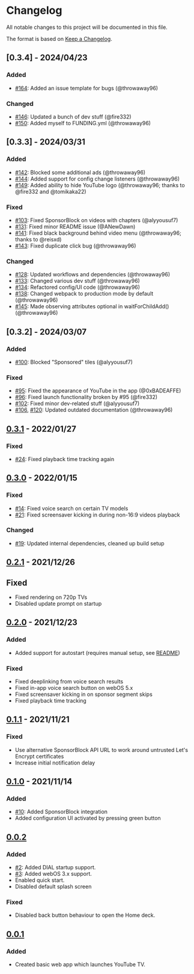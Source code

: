# Changelog

All notable changes to this project will be documented in this file.

The format is based on [Keep a Changelog](https://keepachangelog.com/en/1.0.0/).

## [0.3.4] - 2024/04/23

### Added

- [#164](https://github.com/webosbrew/youtube-webos/pull/164): Added an issue template for bugs (@throwaway96)

### Changed

- [#146](https://github.com/webosbrew/youtube-webos/pull/146): Updated a bunch of dev stuff (@fire332)
- [#150](https://github.com/webosbrew/youtube-webos/pull/150): Added myself to FUNDING.yml (@throwaway96)

## [0.3.3] - 2024/03/31

### Added

- [#142](https://github.com/webosbrew/youtube-webos/pull/141): Blocked some additional ads (@throwaway96)
- [#144](https://github.com/webosbrew/youtube-webos/pull/144): Added support for config change listeners (@throwaway96)
- [#149](https://github.com/webosbrew/youtube-webos/pull/149): Added ability to hide YouTube logo (@throwaway96; thanks to @fire332 and @tomikaka22)

### Fixed

- [#103](https://github.com/webosbrew/youtube-webos/pull/103): Fixed SponsorBlock on videos with chapters (@alyyousuf7)
- [#131](https://github.com/webosbrew/youtube-webos/pull/131): Fixed minor README issue (@ANewDawn)
- [#141](https://github.com/webosbrew/youtube-webos/pull/141): Fixed black background behind video menu (@throwaway96; thanks to @reisxd)
- [#143](https://github.com/webosbrew/youtube-webos/pull/143): Fixed duplicate click bug (@throwaway96)

### Changed

- [#128](https://github.com/webosbrew/youtube-webos/pull/128): Updated workflows and dependencies (@throwaway96)
- [#133](https://github.com/webosbrew/youtube-webos/pull/133): Changed various dev stuff (@throwaway96)
- [#134](https://github.com/webosbrew/youtube-webos/pull/134): Refactored config/UI code (@throwaway96)
- [#138](https://github.com/webosbrew/youtube-webos/pull/138): Changed webpack to production mode by default (@throwaway96)
- [#145](https://github.com/webosbrew/youtube-webos/pull/145): Made observing attributes optional in waitForChildAdd() (@throwaway96)

## [0.3.2] - 2024/03/07

### Added

- [#100](https://github.com/webosbrew/youtube-webos/pull/100): Blocked "Sponsored" tiles (@alyyousuf7)

### Fixed

- [#95](https://github.com/webosbrew/youtube-webos/pull/95): Fixed the appearance of YouTube in the app (@0xBADEAFFE)
- [#96](https://github.com/webosbrew/youtube-webos/pull/96): Fixed launch functionality broken by #95 (@fire332)
- [#102](https://github.com/webosbrew/youtube-webos/pull/102): Fixed minor dev-related stuff (@alyyousuf7)
- [#106](https://github.com/webosbrew/youtube-webos/pull/106), [#120](https://github.com/webosbrew/youtube-webos/pull/120): Updated outdated documentation (@throwaway96)

## [0.3.1] - 2022/01/27

### Fixed

- [#24](https://github.com/webosbrew/youtube-webos/pull/24): Fixed playback time
  tracking again

## [0.3.0] - 2022/01/15

### Fixed

- [#14](https://github.com/webosbrew/youtube-webos/pull/14): Fixed voice search
  on certain TV models
- [#21](https://github.com/webosbrew/youtube-webos/pull/21): Fixed screensaver
  kicking in during non-16:9 videos playback

### Changed

- [#19](https://github.com/webosbrew/youtube-webos/pull/19): Updated internal
  dependencies, cleaned up build setup

## [0.2.1] - 2021/12/26

## Fixed

- Fixed rendering on 720p TVs
- Disabled update prompt on startup

## [0.2.0] - 2021/12/23

### Added

- Added support for autostart (requires manual setup, see
  [README](README.md#autostart))

### Fixed

- Fixed deeplinking from voice search results
- Fixed in-app voice search button on webOS 5.x
- Fixed screensaver kicking in on sponsor segment skips
- Fixed playback time tracking

## [0.1.1] - 2021/11/21

### Fixed

- Use alternative SponsorBlock API URL to work around untrusted Let's Encrypt
  certificates
- Increase initial notification delay

## [0.1.0] - 2021/11/14

### Added

- [#10](https://github.com/FriedChickenButt/youtube-webos/issues/1): Added SponsorBlock integration
- Added configuration UI activated by pressing green button

## [0.0.2]

### Added

- [#2](https://github.com/FriedChickenButt/youtube-webos/issues/2): Added DIAL startup support.
- [#3](https://github.com/FriedChickenButt/youtube-webos/issues/3): Added webOS 3.x support.
- Enabled quick start.
- Disabled default splash screen

### Fixed

- Disabled back button behaviour to open the Home deck.

## [0.0.1]

### Added

- Created basic web app which launches YouTube TV.

[Unreleased]: https://github.com/webosbrew/youtube-webos/compare/v0.3.1...HEAD
[0.3.1]: https://github.com/webosbrew/youtube-webos/compare/v0.3.0...v0.3.1
[0.3.0]: https://github.com/webosbrew/youtube-webos/compare/v0.2.1...v0.3.0
[0.2.1]: https://github.com/webosbrew/youtube-webos/compare/v0.2.0...v0.2.1
[0.2.0]: https://github.com/webosbrew/youtube-webos/compare/v0.1.1...v0.2.0
[0.1.1]: https://github.com/webosbrew/youtube-webos/compare/v0.1.0...v0.1.1
[0.1.0]: https://github.com/webosbrew/youtube-webos/compare/0.0.2...v0.1.0
[0.0.2]: https://github.com/webosbrew/youtube-webos/compare/0.0.1...0.0.2
[0.0.1]: https://github.com/webosbrew/youtube-webos/releases/tag/0.0.1
